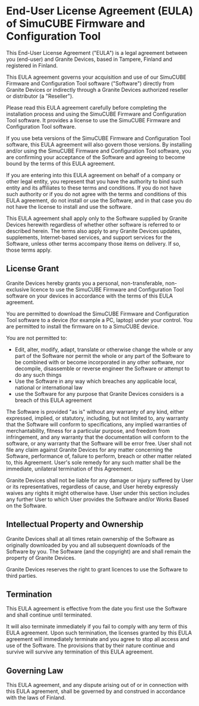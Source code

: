 
# End-User License Agreement (EULA) of SimuCUBE Firmware and Configuration Tool

This End-User License Agreement ("EULA") is a legal agreement between you (end-user) and Granite Devices, based in Tampere, Finland and registered in Finland.

This EULA agreement governs your acquisition and use of our SimuCUBE Firmware and Configuration Tool software ("Software") directly from Granite Devices or indirectly through a Granite Devices authorized reseller or distributor (a "Reseller").

Please read this EULA agreement carefully before completing the installation process and using the SimuCUBE Firmware and Configuration Tool software. It provides a license to use the SimuCUBE Firmware and Configuration Tool software.

If you use beta versions of the SimuCUBE Firmware and Configuration Tool software, this EULA agreement will also govern those versions. By installing and/or using the SimuCUBE Firmware and Configuration Tool software, you are confirming your acceptance of the Software and agreeing to become bound by the terms of this EULA agreement.

If you are entering into this EULA agreement on behalf of a company or other legal entity, you represent that you have the authority to bind such entity and its affiliates to these terms and conditions. If you do not have such authority or if you do not agree with the terms and conditions of this EULA agreement, do not install or use the Software, and in that case you do not have the license to install and use the software.

This EULA agreement shall apply only to the Software supplied by Granite Devices herewith regardless of whether other software is referred to or described herein. The terms also apply to any Granite Devices updates, supplements, Internet-based services, and support services for the Software, unless other terms accompany those items on delivery. If so, those terms apply.

## License Grant

Granite Devices hereby grants you a personal, non-transferable, non-exclusive licence to use the SimuCUBE Firmware and Configuration Tool software on your devices in accordance with the terms of this EULA agreement.

You are permitted to download the SimuCUBE Firmware and Configuration Tool software to a device (for example a PC, laptop) under your control. You are permitted to install the firmware on to a SimuCUBE device.

You are not permitted to:

- Edit, alter, modify, adapt, translate or otherwise change the whole or any part of the Software nor permit the whole or any part of the Software to be combined with or become incorporated in any other software, nor decompile, disassemble or reverse engineer the Software or attempt to do any such things
- Use the Software in any way which breaches any applicable local, national or international law
- use the Software for any purpose that Granite Devices considers is a breach of this EULA agreement



The Software is provided "as is" without any warranty of any kind, either expressed, implied, or statutory, including, but not limited to, any warranty that the Software will conform to specifications, any implied warranties of merchantability, fitness for a particular purpose, and freedom from infringement, and any warranty that the documentation will conform to the software, or any warranty that the Software will be error free. User shall not file any claim against Granite Devices for any matter concerning the Software, performance of, failure to perform, breach or other matter related to, this Agreement. User's sole remedy for any such matter shall be the immediate, unilateral termination of this Agreement.  

Granite Devices shall not be liable for any damage or injury suffered by User or its representatives, regardless of cause, and User hereby expressly waives any rights it might otherwise have. User under this section includes any further User to which User provides the Software and/or Works Based on the Software.

## Intellectual Property and Ownership

Granite Devices shall at all times retain ownership of the Software as originally downloaded by you and all subsequent downloads of the Software by you. The Software (and the copyright) are and shall remain the property of Granite Devices.

Granite Devices reserves the right to grant licences to use the Software to third parties.


## Termination

This EULA agreement is effective from the date you first use the Software and shall continue until terminated.

It will also terminate immediately if you fail to comply with any term of this EULA agreement. Upon such termination, the licenses granted by this EULA agreement will immediately terminate and you agree to stop all access and use of the Software. The provisions that by their nature continue and survive will survive any termination of this EULA agreement.

## Governing Law

This EULA agreement, and any dispute arising out of or in connection with this EULA agreement, shall be governed by and construed in accordance with the laws of Finland. 

